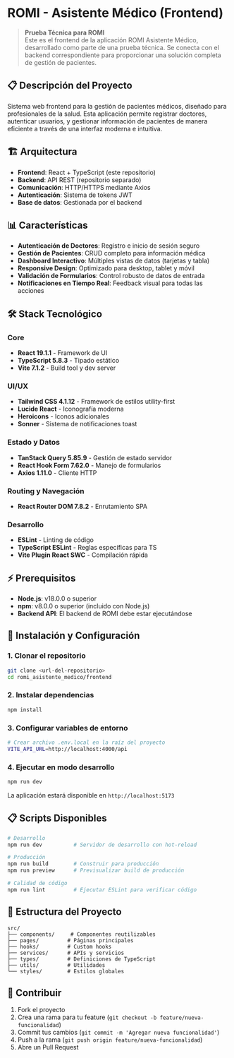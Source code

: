 # ROMI - Asistente Médico (Frontend)

> **Prueba Técnica para ROMI**  
> Este es el frontend de la aplicación ROMI Asistente Médico, desarrollado como parte de una prueba técnica. Se conecta con el backend correspondiente para proporcionar una solución completa de gestión de pacientes.

## 📋 Descripción del Proyecto

Sistema web frontend para la gestión de pacientes médicos, diseñado para profesionales de la salud. Esta aplicación permite registrar doctores, autenticar usuarios, y gestionar información de pacientes de manera eficiente a través de una interfaz moderna e intuitiva.

## 🏗️ Arquitectura

- **Frontend**: React + TypeScript (este repositorio)
- **Backend**: API REST (repositorio separado)
- **Comunicación**: HTTP/HTTPS mediante Axios
- **Autenticación**: Sistema de tokens JWT
- **Base de datos**: Gestionada por el backend

## 📊 Características

- **Autenticación de Doctores**: Registro e inicio de sesión seguro
- **Gestión de Pacientes**: CRUD completo para información médica
- **Dashboard Interactivo**: Múltiples vistas de datos (tarjetas y tabla)
- **Responsive Design**: Optimizado para desktop, tablet y móvil
- **Validación de Formularios**: Control robusto de datos de entrada
- **Notificaciones en Tiempo Real**: Feedback visual para todas las acciones

## 🛠️ Stack Tecnológico

### Core
- **React 19.1.1** - Framework de UI
- **TypeScript 5.8.3** - Tipado estático
- **Vite 7.1.2** - Build tool y dev server

### UI/UX
- **Tailwind CSS 4.1.12** - Framework de estilos utility-first
- **Lucide React** - Iconografía moderna
- **Heroicons** - Iconos adicionales
- **Sonner** - Sistema de notificaciones toast

### Estado y Datos
- **TanStack Query 5.85.9** - Gestión de estado servidor
- **React Hook Form 7.62.0** - Manejo de formularios
- **Axios 1.11.0** - Cliente HTTP

### Routing y Navegación
- **React Router DOM 7.8.2** - Enrutamiento SPA

### Desarrollo
- **ESLint** - Linting de código
- **TypeScript ESLint** - Reglas específicas para TS
- **Vite Plugin React SWC** - Compilación rápida

## ⚡ Prerequisitos

- **Node.js**: v18.0.0 o superior
- **npm**: v8.0.0 o superior (incluido con Node.js)
- **Backend API**: El backend de ROMI debe estar ejecutándose

## 🚀 Instalación y Configuración

### 1. Clonar el repositorio
```bash
git clone <url-del-repositorio>
cd romi_asistente_medico/frontend
```

### 2. Instalar dependencias
```bash
npm install
```

### 3. Configurar variables de entorno
```bash
# Crear archivo .env.local en la raíz del proyecto
VITE_API_URL=http://localhost:4000/api
```

### 4. Ejecutar en modo desarrollo
```bash
npm run dev
```

La aplicación estará disponible en `http://localhost:5173`

## 📋 Scripts Disponibles

```bash
# Desarrollo
npm run dev          # Servidor de desarrollo con hot-reload

# Producción
npm run build        # Construir para producción
npm run preview      # Previsualizar build de producción

# Calidad de código
npm run lint         # Ejecutar ESLint para verificar código
```

## 📁 Estructura del Proyecto

```
src/
├── components/     # Componentes reutilizables
├── pages/         # Páginas principales
├── hooks/         # Custom hooks
├── services/      # APIs y servicios
├── types/         # Definiciones de TypeScript
├── utils/         # Utilidades
└── styles/        # Estilos globales
```

## 🤝 Contribuir

1. Fork el proyecto
2. Crea una rama para tu feature (`git checkout -b feature/nueva-funcionalidad`)
3. Commit tus cambios (`git commit -m 'Agregar nueva funcionalidad'`)
4. Push a la rama (`git push origin feature/nueva-funcionalidad`)
5. Abre un Pull Request
